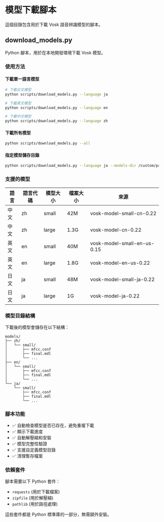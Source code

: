 # 模型下載腳本

這個目錄包含用於下載 Vosk 語音辨識模型的腳本。

## download_models.py

Python 腳本，用於在本地開發環境下載 Vosk 模型。

### 使用方法

#### 下載單一語言模型
```bash
# 下載日文模型
python scripts/download_models.py --language ja

# 下載英文模型  
python scripts/download_models.py --language en

# 下載中文模型
python scripts/download_models.py --language zh
```

#### 下載所有模型
```bash
python scripts/download_models.py --all
```

#### 指定模型儲存目錄
```bash
python scripts/download_models.py --language ja --models-dir /custom/path/models
```

### 支援的模型

| 語言 | 語言代碼 | 模型大小 | 檔案大小 | 來源 |
|------|----------|----------|----------|------|
| 中文 | zh | small | 42M | vosk-model-small-cn-0.22 |
| 中文 | zh | large | 1.3G | vosk-model-cn-0.22 |
| 英文 | en | small | 40M | vosk-model-small-en-us-0.15 |
| 英文 | en | large | 1.8G | vosk-model-en-us-0.22 |
| 日文 | ja | small | 48M | vosk-model-small-ja-0.22 |
| 日文 | ja | large | 1G | vosk-model-ja-0.22 |

### 模型目錄結構

下載後的模型會儲存在以下結構：

```
models/
├── zh/
│   └── small/
│       ├── mfcc.conf
│       ├── final.mdl
│       └── ...
├── en/
│   └── small/
│       ├── mfcc.conf
│       ├── final.mdl
│       └── ...
└── ja/
    └── small/
        ├── mfcc.conf
        ├── final.mdl
        └── ...
```

### 腳本功能

- ✅ 自動檢查模型是否已存在，避免重複下載
- ✅ 顯示下載進度
- ✅ 自動解壓縮和安裝
- ✅ 模型完整性驗證
- ✅ 支援自定義模型目錄
- ✅ 清理暫存檔案

### 依賴套件

腳本需要以下 Python 套件：
- `requests` (用於下載檔案)
- `zipfile` (用於解壓縮)
- `pathlib` (用於路徑處理)

這些套件都是 Python 標準庫的一部分，無需額外安裝。